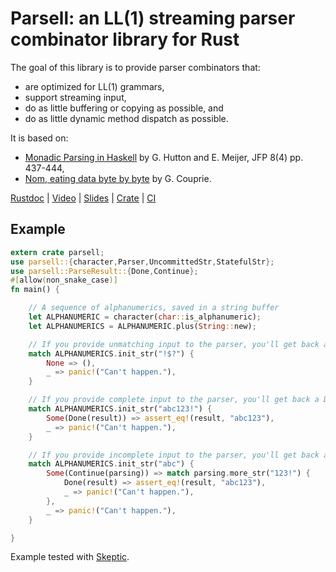 # Parsell: an LL(1) streaming parser combinator library for Rust

The goal of this library is to provide parser combinators that:

* are optimized for LL(1) grammars,
* support streaming input,
* do as little buffering or copying as possible, and
* do as little dynamic method dispatch as possible.

It is based on:

* [Monadic Parsing in Haskell](http://www.cs.nott.ac.uk/~pszgmh/pearl.pdf) by G. Hutton and E. Meijer, JFP 8(4) pp. 437-444,
* [Nom, eating data byte by byte](https://github.com/Geal/nom) by G. Couprie.

[Rustdoc](http://asajeffrey.github.io/parsell) |
[Video](https://air.mozilla.org/bay-area-rust-meetup-february-2016/) |
[Slides](http://asajeffrey.github.io/parsell/doc/talks/sf-rust-2016-02-18/) |
[Crate](https://crates.io/crates/parsell) |
[CI](https://travis-ci.org/asajeffrey/parsell)

## Example

```rust
extern crate parsell;
use parsell::{character,Parser,UncommittedStr,StatefulStr};
use parsell::ParseResult::{Done,Continue};
#[allow(non_snake_case)]
fn main() {

    // A sequence of alphanumerics, saved in a string buffer
    let ALPHANUMERIC = character(char::is_alphanumeric);
    let ALPHANUMERICS = ALPHANUMERIC.plus(String::new);

    // If you provide unmatching input to the parser, you'll get back a None response:
    match ALPHANUMERICS.init_str("!$?") {
        None => (),
        _ => panic!("Can't happen."),
    }

    // If you provide complete input to the parser, you'll get back a Done response:
    match ALPHANUMERICS.init_str("abc123!") {
        Some(Done(result)) => assert_eq!(result, "abc123"),
        _ => panic!("Can't happen."),
    }

    // If you provide incomplete input to the parser, you'll get back a Continue response:
    match ALPHANUMERICS.init_str("abc") {
        Some(Continue(parsing)) => match parsing.more_str("123!") {
            Done(result) => assert_eq!(result, "abc123"),
            _ => panic!("Can't happen."),
        },
        _ => panic!("Can't happen."),
    }

}
```

Example tested with [Skeptic](https://github.com/brson/rust-skeptic).
